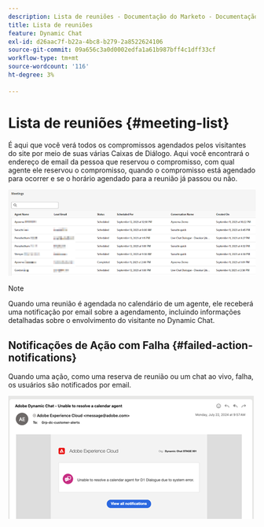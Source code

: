 ```yaml
---
description: Lista de reuniões - Documentação do Marketo - Documentação do produto
title: Lista de reuniões
feature: Dynamic Chat
exl-id: d26aac7f-b22a-4bc8-b279-2a8522624106
source-git-commit: 09a656c3a0d0002edfa1a61b987bff4c1dff33cf
workflow-type: tm+mt
source-wordcount: '116'
ht-degree: 3%

---
```


# Lista de reuniões {#meeting-list}

É aqui que você verá todos os compromissos agendados pelos visitantes do site por meio de suas várias Caixas de Diálogo. Aqui você encontrará o endereço de email da pessoa que reservou o compromisso, com qual agente ele reservou o compromisso, quando o compromisso está agendado para ocorrer e se o horário agendado para a reunião já passou ou não.

![](assets/meeting-list-1.png)

>[!NOTE]
>
>Quando uma reunião é agendada no calendário de um agente, ele receberá uma notificação por email sobre a agendamento, incluindo informações detalhadas sobre o envolvimento do visitante no Dynamic Chat.

## Notificações de Ação com Falha {#failed-action-notifications}

Quando uma ação, como uma reserva de reunião ou um chat ao vivo, falha, os usuários são notificados por email.

![](assets/meeting-list-2.png)
